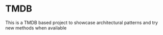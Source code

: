 # TMDB
This is a TMDB based project to showcase architectural patterns and try new methods when available
